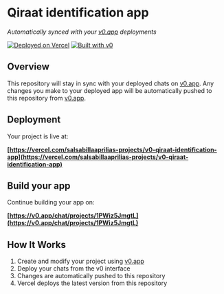 # Qiraat identification app

*Automatically synced with your [v0.app](https://v0.app) deployments*

[![Deployed on Vercel](https://img.shields.io/badge/Deployed%20on-Vercel-black?style=for-the-badge&logo=vercel)](https://vercel.com/salsabillaaprilias-projects/v0-qiraat-identification-app)
[![Built with v0](https://img.shields.io/badge/Built%20with-v0.app-black?style=for-the-badge)](https://v0.app/chat/projects/1PWiz5JmgtL)

## Overview

This repository will stay in sync with your deployed chats on [v0.app](https://v0.app).
Any changes you make to your deployed app will be automatically pushed to this repository from [v0.app](https://v0.app).

## Deployment

Your project is live at:

**[https://vercel.com/salsabillaaprilias-projects/v0-qiraat-identification-app](https://vercel.com/salsabillaaprilias-projects/v0-qiraat-identification-app)**

## Build your app

Continue building your app on:

**[https://v0.app/chat/projects/1PWiz5JmgtL](https://v0.app/chat/projects/1PWiz5JmgtL)**

## How It Works

1. Create and modify your project using [v0.app](https://v0.app)
2. Deploy your chats from the v0 interface
3. Changes are automatically pushed to this repository
4. Vercel deploys the latest version from this repository